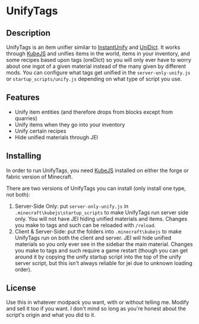 # UnifyTags

## Description

UnifyTags is an item unifier similar to [InstantUnify](https://www.curseforge.com/minecraft/mc-mods/instantunify) and [UniDict](https://www.curseforge.com/minecraft/mc-mods/unidict). It works through [KubeJS](https://www.curseforge.com/minecraft/mc-mods/kubejs) and unifies items in the world, items in your inventory, and some recipes based upon tags (oreDict) so you will only ever have to worry about one ingot of a given material instead of the many given by different mods. You can configure what tags get unified in the `server-only-unify.js` or `startup_scripts/unify.js` depending on what type of script you use.

## Features

- Unify item entities (and therefore drops from blocks except from quarries)
- Unify items when they go into your inventory
- Unify certain recipes
- Hide unified materials through JEI

## Installing

In order to run UnifyTags, you need [KubeJS](https://www.curseforge.com/minecraft/mc-mods/kubejs) installed on either the forge or fabric version of Minecraft.

There are two versions of UnifyTags you can install (only install one type, not both):

1. Server-Side Only: put `server-only-unify.js` in `.minecraft\kubejs\startup_scripts` to make UnifyTags run server side only. You will not have JEI hiding unified materials and items. Changes you make to tags and such can be reloaded with `/reload`.
2. Client & Server-Side: put the folders into `.minecraft\kubejs` to make UnifyTags run on both the client and server. JEI will hide unified materials so you only ever see in the sidebar the main material. Changes you make to tags and such require a game restart (though you can get around it by copying the unify startup script into the top of the unify server script, but this isn't always reliable for jei due to unknown loading order).

## License

Use this in whatever modpack you want, with or without telling me. Modify and sell it too if you want. I don't mind so long as you're honest about the script's origin and what you did to it.
